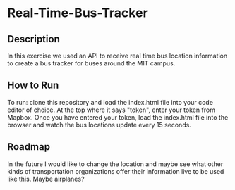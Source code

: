 # Real-Time-Bus-Tracker
## Description
In this exercise we used an API to receive real time bus location information to create a bus tracker for buses around the MIT campus.

## How to Run
To run: clone this repository and load the index.html file into your code editor of choice.
At the top where it says "token", enter your token from Mapbox.
Once you have entered your token, load the index.html file into the browser and watch the bus locations update every 15 seconds.

## Roadmap
In the future I would like to change the location and maybe see what other kinds of transportation organizations offer their information live to be used like this. Maybe airplanes?

